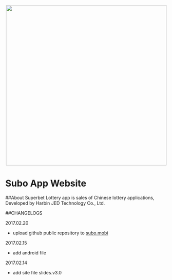 <p align="center"><a href="http://subo.mobi" target="_blank"><img width="500"src="http://subo.mobi/assets/img/iphones-35.png"></a></p>

# Subo App Website

##About
Superbet Lottery app is sales of Chinese lottery applications,
Developed by Harbin JED Technology Co., Ltd.

##CHANGELOGS

2017.02.20
- upload github public repository to [subo.mobi](https://github.com/Superbet/subo.mobi)

2017.02.15
- add android file

2017.02.14
- add site file slides.v3.0
